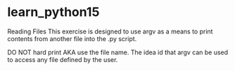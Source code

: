 # learn_python15
Reading Files
This exercise is designed to use argv as a means to print contents from another file into the .py script. 

DO NOT hard print AKA use the file name. The idea id that argv can be used to access any file defined by the user.